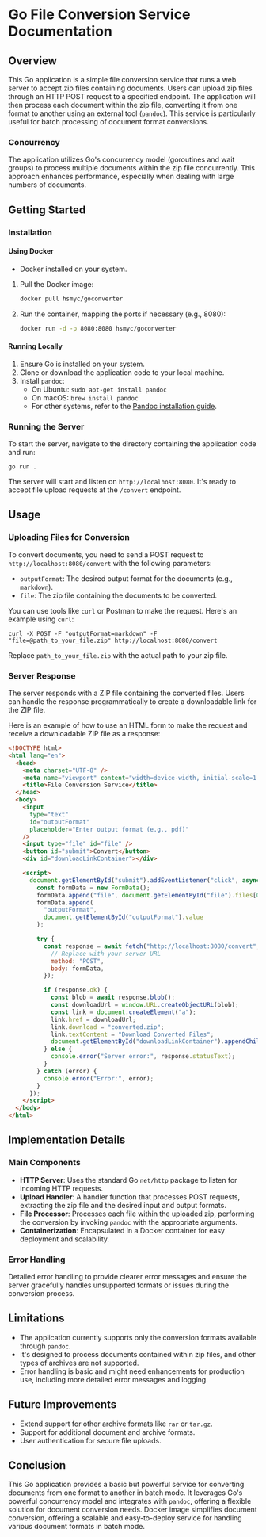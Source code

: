 # Go File Conversion Service Documentation

## Overview

This Go application is a simple file conversion service that runs a web server to accept zip files containing documents. Users can upload zip files through an HTTP POST request to a specified endpoint. The application will then process each document within the zip file, converting it from one format to another using an external tool (`pandoc`). This service is particularly useful for batch processing of document format conversions.

### Concurrency

The application utilizes Go's concurrency model (goroutines and wait groups) to process multiple documents within the zip file concurrently. This approach enhances performance, especially when dealing with large numbers of documents.

## Getting Started

### Installation

#### Using Docker
- Docker installed on your system.
1. Pull the Docker image:

   ```bash
   docker pull hsmyc/goconverter
   ```

2. Run the container, mapping the ports if necessary (e.g., 8080):

   ```bash
   docker run -d -p 8080:8080 hsmyc/goconverter
   ```

#### Running Locally

1. Ensure Go is installed on your system.
2. Clone or download the application code to your local machine.
3. Install `pandoc`:
   - On Ubuntu: `sudo apt-get install pandoc`
   - On macOS: `brew install pandoc`
   - For other systems, refer to the [Pandoc installation guide](https://pandoc.org/installing.html).

### Running the Server

To start the server, navigate to the directory containing the application code and run:

```shell
go run .
```

The server will start and listen on `http://localhost:8080`. It's ready to accept file upload requests at the `/convert` endpoint.

## Usage

### Uploading Files for Conversion

To convert documents, you need to send a POST request to `http://localhost:8080/convert` with the following parameters:

- `outputFormat`: The desired output format for the documents (e.g., `markdown`).
- `file`: The zip file containing the documents to be converted.

You can use tools like `curl` or Postman to make the request. Here's an example using `curl`:

```shell
curl -X POST -F "outputFormat=markdown" -F "file=@path_to_your_file.zip" http://localhost:8080/convert
```

Replace `path_to_your_file.zip` with the actual path to your zip file.

### Server Response

The server responds with a ZIP file containing the converted files. Users can handle the response programmatically to create a downloadable link for the ZIP file.

Here is an example of how to use an HTML form to make the request and receive a downloadable ZIP file as a response:

```html
<!DOCTYPE html>
<html lang="en">
  <head>
    <meta charset="UTF-8" />
    <meta name="viewport" content="width=device-width, initial-scale=1.0" />
    <title>File Conversion Service</title>
  </head>
  <body>
    <input
      type="text"
      id="outputFormat"
      placeholder="Enter output format (e.g., pdf)"
    />
    <input type="file" id="file" />
    <button id="submit">Convert</button>
    <div id="downloadLinkContainer"></div>

    <script>
      document.getElementById("submit").addEventListener("click", async () => {
        const formData = new FormData();
        formData.append("file", document.getElementById("file").files[0]);
        formData.append(
          "outputFormat",
          document.getElementById("outputFormat").value
        );

        try {
          const response = await fetch("http://localhost:8080/convert", {
            // Replace with your server URL
            method: "POST",
            body: formData,
          });

          if (response.ok) {
            const blob = await response.blob();
            const downloadUrl = window.URL.createObjectURL(blob);
            const link = document.createElement("a");
            link.href = downloadUrl;
            link.download = "converted.zip";
            link.textContent = "Download Converted Files";
            document.getElementById("downloadLinkContainer").appendChild(link);
          } else {
            console.error("Server error:", response.statusText);
          }
        } catch (error) {
          console.error("Error:", error);
        }
      });
    </script>
  </body>
</html>
```

## Implementation Details

### Main Components

- **HTTP Server**: Uses the standard Go `net/http` package to listen for incoming HTTP requests.
- **Upload Handler**: A handler function that processes POST requests, extracting the zip file and the desired input and output formats.
- **File Processor**: Processes each file within the uploaded zip, performing the conversion by invoking `pandoc` with the appropriate arguments.
- **Containerization**: Encapsulated in a Docker container for easy deployment and scalability.

### Error Handling

Detailed error handling to provide clearer error messages and ensure the server gracefully handles unsupported formats or issues during the conversion process.

## Limitations

- The application currently supports only the conversion formats available through `pandoc`.
- It's designed to process documents contained within zip files, and other types of archives are not supported.
- Error handling is basic and might need enhancements for production use, including more detailed error messages and logging.

## Future Improvements

- Extend support for other archive formats like `rar` or `tar.gz`.
- Support for additional document and archive formats.
- User authentication for secure file uploads.

## Conclusion

This Go application provides a basic but powerful service for converting documents from one format to another in batch mode. It leverages Go's powerful concurrency model and integrates with `pandoc`, offering a flexible solution for document conversion needs. Docker image simplifies document conversion, offering a scalable and easy-to-deploy service for handling various document formats in batch mode.
